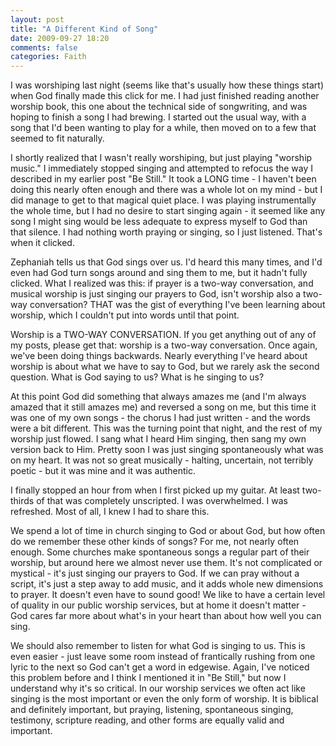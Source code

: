 ```yaml
---
layout: post
title: "A Different Kind of Song"
date: 2009-09-27 18:20
comments: false
categories: Faith
---
```

I was worshiping last night (seems like that's usually how these things start) when God finally made this click for me. I had just finished reading another worship book, this one about the technical side of songwriting, and was hoping to finish a song I had brewing. I started out the usual way, with a song that I'd been wanting to play for a while, then moved on to a few that seemed to fit naturally.

I shortly realized that I wasn't really worshiping, but just playing "worship music." I immediately stopped singing and attempted to refocus the way I described in my earlier post "Be Still." It took a LONG time - I haven't been doing this nearly often enough and there was a whole lot on my mind - but I did manage to get to that magical quiet place. I was playing instrumentally the whole time, but I had no desire to start singing again - it seemed like any song I might sing would be less adequate to express myself to God than that silence. I had nothing worth praying or singing, so I just listened. That's when it clicked.
<!-- more -->

Zephaniah tells us that God sings over us. I'd heard this many times, and I'd even had God turn songs around and sing them to me, but it hadn't fully clicked. What I realized was this: if prayer is a two-way conversation, and musical worship is just singing our prayers to God, isn't worship also a two-way conversation? THAT was the gist of everything I've been learning about worship, which I couldn't put into words until that point.

Worship is a TWO-WAY CONVERSATION. If you get anything out of any of my posts, please get that: worship is a two-way conversation. Once again, we've been doing things backwards. Nearly everything I've heard about worship is about what we have to say to God, but we rarely ask the second question. What is God saying to us? What is he singing to us?

At this point God did something that always amazes me (and I'm always amazed that it still amazes me) and reversed a song on me, but this time it was one of my own songs - the chorus I had just written - and the words were a bit different. This was the turning point that night, and the rest of my worship just flowed. I sang what I heard Him singing, then sang my own version back to Him. Pretty soon I was just singing spontaneously what was on my heart. It was not so great musically - halting, uncertain, not terribly poetic - but it was mine and it was authentic.

I finally stopped an hour from when I first picked up my guitar. At least two-thirds of that was completely unscripted. I was overwhelmed. I was refreshed. Most of all, I knew I had to share this.

We spend a lot of time in church singing to God or about God, but how often do we remember these other kinds of songs? For me, not nearly often enough. Some churches make spontaneous songs a regular part of their worship, but around here we almost never use them. It's not complicated or mystical - it's just singing our prayers to God. If we can pray without a script, it's just a step away to add music, and it adds whole new dimensions to prayer. It doesn't even have to sound good! We like to have a certain level of quality in our public worship services, but at home it doesn't matter - God cares far more about what's in your heart than about how well you can sing.

We should also remember to listen for what God is singing to us. This is even easier - just leave some room instead of frantically rushing from one lyric to the next so God can't get a word in edgewise. Again, I've noticed this problem before and I think I mentioned it in "Be Still," but now I understand why it's so critical. In our worship services we often act like singing is the most important or even the only form of worship. It is biblical and definitely important, but praying, listening, spontaneous singing, testimony, scripture reading, and other forms are equally valid and important.
